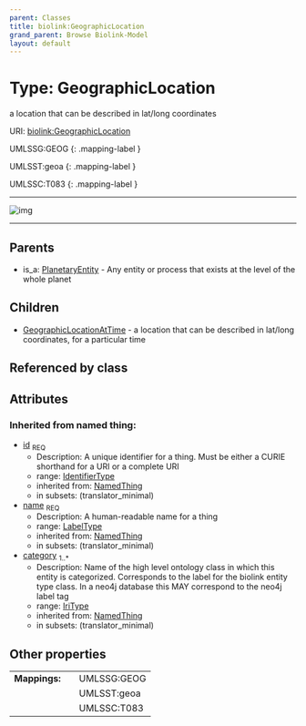 ```yaml
---
parent: Classes
title: biolink:GeographicLocation
grand_parent: Browse Biolink-Model
layout: default
---
```


# Type: GeographicLocation


a location that can be described in lat/long coordinates

URI: [biolink:GeographicLocation](https://w3id.org/biolink/vocab/GeographicLocation)

UMLSSG:GEOG
{: .mapping-label }

UMLSST:geoa
{: .mapping-label }

UMLSSC:T083
{: .mapping-label }


---

![img](http://yuml.me/diagram/nofunky;dir:TB/class/\[GeographicLocation&#124;id(i):identifier_type;name(i):label_type;category(i):iri_type%20%2B]^-\[GeographicLocationAtTime],%20\[PlanetaryEntity]^-\[GeographicLocation])

---


## Parents

 *  is_a: [PlanetaryEntity](PlanetaryEntity.md) - Any entity or process that exists at the level of the whole planet

## Children

 * [GeographicLocationAtTime](GeographicLocationAtTime.md) - a location that can be described in lat/long coordinates, for a particular time

## Referenced by class


## Attributes


### Inherited from named thing:

 * [id](id.md)  <sub>REQ</sub>
    * Description: A unique identifier for a thing. Must be either a CURIE shorthand for a URI or a complete URI
    * range: [IdentifierType](types/IdentifierType.md)
    * inherited from: [NamedThing](NamedThing.md)
    * in subsets: (translator_minimal)
 * [name](name.md)  <sub>REQ</sub>
    * Description: A human-readable name for a thing
    * range: [LabelType](types/LabelType.md)
    * inherited from: [NamedThing](NamedThing.md)
    * in subsets: (translator_minimal)
 * [category](category.md)  <sub>1..*</sub>
    * Description: Name of the high level ontology class in which this entity is categorized. Corresponds to the label for the biolink entity type class. In a neo4j database this MAY correspond to the neo4j label tag
    * range: [IriType](types/IriType.md)
    * inherited from: [NamedThing](NamedThing.md)
    * in subsets: (translator_minimal)

## Other properties

|  |  |  |
| --- | --- | --- |
| **Mappings:** | | UMLSSG:GEOG |
|  | | UMLSST:geoa |
|  | | UMLSSC:T083 |

